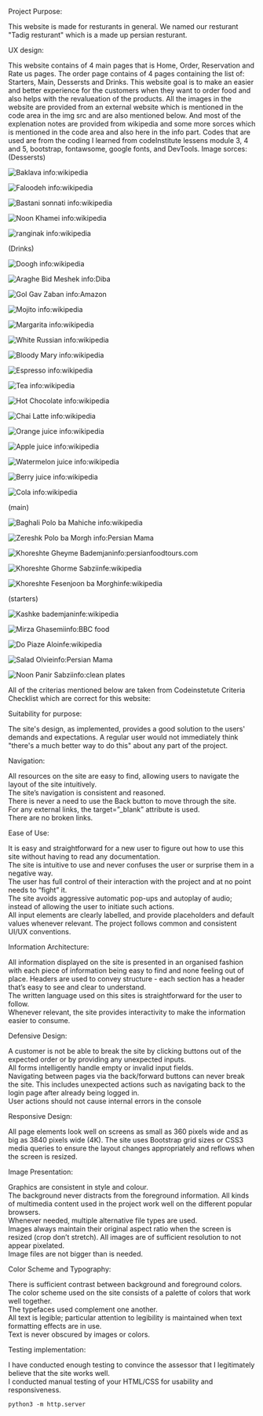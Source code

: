 Project Purpose:

This website is made for resturants in general. We named our resturant "Tadig resturant" which is a made up persian resturant.

UX design:

This website contains of 4 main pages that is Home, Order, Reservation and Rate us pages. The order page contains of 4 pages containing the list of: Starters, Main, Dessersts and Drinks.
This website goal is to make an easier and better experience for the customers when they want to order food and also helps with the revalueation of the products.
All the images in the website are provided from an external website which is mentioned in the code area in the img src and are also mentioned below. And most of the explenation notes are provided from wikipedia and some more sorces which is mentioned in the code area and also here in the info part.
Codes that are used are from the coding I learned from codeInstitute lessens module 3, 4 and 5, bootstrap, fontawsome, google fonts, and DevTools.
Image sorces:
(Dessersts)

<img            src="https://encrypted-tbn0.gstatic.com/images?q=tbn%3AANd9GcSyftLKhAJzlAmscp5fLjIjBYzrP-Vy1_7xsl9SHiQAFTu8vCeM&usqp=CAU"
                alt="Baklava"
              /> info:wikipedia

<img            src="https://dornatrip.com/wp-content/uploads/2018/08/AndroidOnlineNewsImage-1.png"
                alt="Faloodeh" 
              /> info:wikipedia

<img 
                src="https://encrypted-tbn0.gstatic.com/images?q=tbn%3AANd9GcSgL85WQFb-72OdGFDShM4gpfIt5z1tGWhmIha_Tv8XBehXtcKE&usqp=CAU"
                alt="Bastani sonnati" 
              /> info:wikipedia

<img
                src="https://image.shutterstock.com/z/stock-photo-profiteroles-fresh-cream-puffs-cakes-filled-with-pastry-cream-and-topped-with-chocolate-sauce-in-a-705988894.jpg"
                alt="Noon Khamei"
              /> info:wikipedia

<img
                src="https://4.bp.blogspot.com/-LBlaXdUqrYo/Tba1gvjYyHI/AAAAAAAACvs/l1bm02mG7-s/s1600/227458_206016996087508_100000376264948_606452_2793162_n.jpg"
                alt="ranginak" 
              /> info:wikipedia

(Drinks)

<img
                src="https://www.196flavors.com/wp-content/uploads/2019/07/doogh-1.jpg"
                alt="Doogh"
              /> info:wikipedia

<img
                src="https://en.snapptrip.com/blog/wp-content/uploads/2017/05/Sharbat-e-Khakshi-1024x805.jpg"
                alt="Araghe Bid Meshek"
              /> info:Diba

<img
                src="https://surfiran.com/wp-content/uploads/2018/07/iran-drinks-gol-gav-zaban-damnoosh-845x321.jpg"
                alt="Gol Gav Zaban"
              /> info:Amazon

<img
                src="https://alldayidreamaboutfood.com/wp-content/uploads/2013/05/Honest-Mojitos-3.jpg"
                alt="Mojito"
              /> info:wikipedia

<img
                src="https://www.bbcgoodfood.com/sites/default/files/styles/recipe/public/recipe/recipe-image/2019/05/frozen-margarita.jpg?itok=rQ3ozxhT"
                alt="Margarita"
              /> info:wikipedia

<img
                src="https://i.pinimg.com/originals/af/d2/4c/afd24c5047e6aaa1cfbe4dd8e8d7468f.jpg"
                alt="White Russian"
              /> info:wikipedia

<img
                src="https://www.bbcgoodfood.com/sites/default/files/user-collections/my-colelction-image/2015/12/bloody-mary.jpg"
                alt="Bloody Mary"
              /> info:wikipedia

<img
                src="https://kaffeexperterna.com/wp-content/uploads/2015/08/espresso-crema-kaffe.jpg"
                alt="Espresso"
              /> info:wikipedia

<img
                src="https://www.comunicaffe.com/wp-content/uploads/2019/12/close-up-of-a-cup-of-tea.jpg"
                alt="Tea"
              /> info:wikipedia

<img
                src="https://vancouverwithlove.com/wp-content/uploads/2019/01/IMG_9512-e1548293207827.jpg"
                alt="Hot Chocolate"
              /> info:wikipedia

<img
                src="https://wendypolisi.com/wp-content/uploads/2018/09/dirty-chai-latte-2.jpg"
                alt="Chai Latte"
              /> info:wikipedia

<img
                src="https://www.earthfoodandfire.com/wp-content/uploads/2018/04/Homemade-Orange-Juice.jpg"
                alt="Orange juice"
              /> info:wikipedia

<img
                src="https://www.thespruceeats.com/thmb/GgHOntrZVUQDitcFypwTqeYDwSE=/3769x3769/smart/filters:no_upscale()/AppleCiderDrinkSpruce-5b3cb4ff46e0fb0037f88630.jpg"
                alt="Apple juice"
              /> info:wikipedia

<img
                src="https://images.eatthismuch.com/site_media/img/854541_Shamarie84_45b61cdb-ddfc-43dd-bf1f-6c366caf07a5.png"
                alt="Watermelon juice"
              /> info:wikipedia

<img
                src="https://5.imimg.com/data5/LY/KU/OD/GLADMIN-7061725/berryjuice-500x500.jpg"
                alt="Berry juice"
              /> info:wikipedia

<img
                src="https://metromode.se/files/2017/09/kaffe-cocacola.jpg"
                alt="Cola"
              /> info:wikipedia

(main)

<img
                src="https://media-cdn.tripadvisor.com/media/photo-s/03/a5/aa/c3/arya.jpg"
                alt="Baghali Polo ba Mahiche"
              /> info:wikipedia

<img
                src="https://yummynotes.net/wp-content/uploads/2020/04/Zereshk-Polo.jpg"
                alt="Zereshk Polo ba Morgh"
              /> info:Persian Mama

<img
                src="https://igotitfrommymaman.com/wp-content/uploads/2020/01/Khoreshe-Gheymeh-11-scaled.jpg"
                alt="Khoreshte Gheyme Bademjan"
              />info:persianfoodtours.com

<img
                src="https://www.196flavors.com/wp-content/uploads/2017/03/ghormeh-sabzi-3.jpg"
                alt="Khoreshte Ghorme Sabzi"
              />infe:wikipedia

<img
                src="https://yummynotes.net/wp-content/uploads/2019/01/fesenjan-recipe.jpg"
                alt="Khoreshte Fesenjoon ba Morgh"
              />infe:wikipedia

(starters)

<img
                src="https://persianfoodtours.com/wp-content/uploads/2019/10/Kashk-e-Bademjan.jpg"
                alt="Kashke bademjan"
              />infe:wikipedia

<img
                src="https://i.pinimg.com/236x/05/3f/57/053f571a37ce93fae8e4057176455ee1--ethnic-recipes-african-recipes.jpg"
                alt="Mirza Ghasemi"
              />info:BBC food

<img
                src="https://3.bp.blogspot.com/-psIKWaAbLDc/Wt4mpNShYGI/AAAAAAAAKzM/Z4Rb5Bj-7Mka3VhIoJb6NAtpSwbJ0pQEgCLcBGAs/s1600/DoPiazeh_TurmericSaffron.JPG"
                alt="Do Piaze Alo"
              />infe:wikipedia

<img
                src="https://i.pinimg.com/originals/39/37/be/3937be2fea7c0c2fb2c9987b7a63bc4b.jpg"
                alt="Salad Olvie"
              />info:Persian Mama

<img
                src="https://cdn.shortpixel.ai/spai/q_lossless+ret_img/https://3nkq72bhhp51kv1h2do55o5r-wpengine.netdna-ssl.com/wp-content/uploads/2.3_NAT_American-Herbal-Cookbook_NEW-Wordpress.jpg"
                alt="Noon Panir Sabzi"
              />info:clean plates

All of the criterias mentioned below are taken from Codeinstetute Criteria Checklist which are correct for this website:

Suitability for purpose:

The site's design, as implemented, provides a good solution to the users' demands and expectations.	
A regular user would not immediately think "there's a much better way to do this" about any part of the project.	

Navigation:

All resources on the site are easy to find, allowing users to navigate the layout of the site intuitively.	
The site’s navigation is consistent and reasoned.	
There is never a need to use the Back button to move through the site.	
For any external links, the target=”_blank” attribute is used.	
There are no broken links.

Ease of Use:

It is easy and straightforward for a new user to figure out how to use this site without having to read any documentation.	
The site is intuitive to use and never confuses the user or surprise them in a negative way.	
The user has full control of their interaction with the project and at no point needs to “fight” it.	
The site avoids aggressive automatic pop-ups and autoplay of audio; instead of allowing the user to initiate such actions.	
All input elements are clearly labelled, and provide placeholders and default values whenever relevant.	
The project follows common and consistent UI/UX conventions. 	

Information Architecture:

All information displayed on the site is presented in an organised fashion with each piece of information being easy to find and none feeling out of place.	
Headers are used to convey structure - each section has a header that’s easy to see and clear to understand.	
The written language used on this sites is straightforward for the user to follow.	
Whenever relevant, the site provides interactivity to make the information easier to consume.	

Defensive Design:

A customer is not be able to break the site by clicking buttons out of the expected order or by providing any unexpected inputs.	
All forms intelligently handle empty or invalid input fields.	
Navigating between pages via the back/forward buttons can never break the site.	
This includes unexpected actions such as navigating back to the login page after already being logged in.	
User actions should not cause internal errors in the console

Responsive Design:

All page elements look well on screens as small as 360 pixels wide and as big as 3840 pixels wide (4K).	
The site uses Bootstrap grid sizes or CSS3 media queries to ensure the layout changes appropriately and reflows when the screen is resized.	

Image Presentation:

Graphics are consistent in style and colour.	
The background never distracts from the foreground information.	
All kinds of multimedia content used in the project work well on the different popular browsers.	
Whenever needed, multiple alternative file types are used.	
Images always maintain their original aspect ratio when the screen is resized (crop don’t stretch).	
All images are of sufficient resolution to not appear pixelated.	
Image files are not bigger than is needed.

Color Scheme and Typography:

There is sufficient contrast between background and foreground colors.	
The color scheme used on the site consists of a palette of colors that work well together.	
The typefaces used complement one another.	
All text is legible; particular attention to legibility is maintained when text formatting effects are in use.	
Text is never obscured by images or colors.	

Testing implementation:

I have conducted enough testing to convince the assessor that I legitimately believe that the site works well.	
I conducted manual testing of your HTML/CSS for usability and responsiveness.


`python3 -m http.server`

